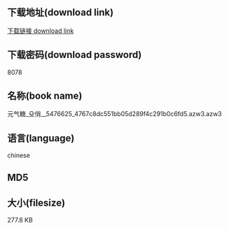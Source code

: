 ## 下载地址(download link)
[下载链接 download link](https://voluble-croquembouche-d321dc.netlify.app/?s=%E5%85%83%E6%B0%94%E7%B3%96_%E6%AE%B3%E4%BF%8F__5476625_4767c8dc551bb05d289f4c291b0c6fd5.azw3)

## 下载密码(download password)
8078

## 名称(book name)
元气糖_殳俏__5476625_4767c8dc551bb05d289f4c291b0c6fd5.azw3.azw3

## 语言(language)
chinese

## MD5


## 大小(filesize)
277.8 KB
